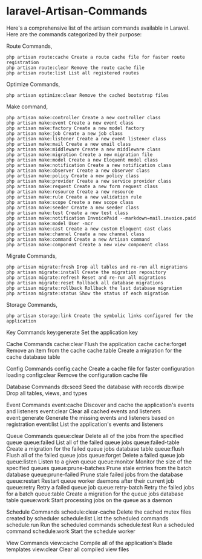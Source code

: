 # laravel-Artisan-Commands


Here's a comprehensive list of  the artisan commands available in Laravel. Here are the commands categorized by their purpose:

Route Commands,

    php artisan route:cache Create a route cache file for faster route registration
    php artisan route:clear Remove the route cache file
    php artisan route:list List all registered routes

Optimize Commands,

    php artisan optimize:clear Remove the cached bootstrap files

Make command,


    php artisan make:controller Create a new controller class
    php artisan make:event Create a new event class
    php artisan make:factory Create a new model factory
    php artisan make:job Create a new job class
    php artisan make:listener Create a new event listener class
    php artisan make:mail Create a new email class
    php artisan make:middleware Create a new middleware class
    php artisan make:migration Create a new migration file
    php artisan make:model Create a new Eloquent model class
    php artisan make:notification Create a new notification class
    php artisan make:observer Create a new observer class
    php artisan make:policy Create a new policy class
    php artisan make:provider Create a new service provider class
    php artisan make:request Create a new form request class
    php artisan make:resource Create a new resource
    php artisan make:rule Create a new validation rule
    php artisan make:scope Create a new scope class
    php artisan make:seeder Create a new seeder class
    php artisan make:test Create a new test class
    php artisan make:notification InvoicePaid --markdown=mail.invoice.paid
    php artisan make:model User -mcr
    php artisan make:cast Create a new custom Eloquent cast class
    php artisan make:channel Create a new channel class
    php artisan make:command Create a new Artisan command
    php artisan make:component Create a new view component class


Migrate Commands,

    php artisan migrate:fresh Drop all tables and re-run all migrations
    php artisan migrate:install Create the migration repository
    php artisan migrate:refresh Reset and re-run all migrations
    php artisan migrate:reset Rollback all database migrations
    php artisan migrate:rollback Rollback the last database migration
    php artisan migrate:status Show the status of each migration

Storage Commands,

    php artisan storage:link Create the symbolic links configured for the application


















Key Commands
key:generate Set the application key

Cache Commands
cache:clear Flush the application cache
cache:forget Remove an item from the cache
cache:table Create a migration for the cache database table

Config Commands
config:cache Create a cache file for faster configuration loading
config:clear Remove the configuration cache file

Database Commands
db:seed Seed the database with records
db:wipe Drop all tables, views, and types


Event Commands
event:cache Discover and cache the application's events and listeners
event:clear Clear all cached events and listeners
event:generate Generate the missing events and listeners based on registration
event:list List the application's events and listeners

Queue Commands
queue:clear Delete all of the jobs from the specified queue
queue:failed List all of the failed queue jobs
queue:failed-table Create a migration for the failed queue jobs database table
queue:flush Flush all of the failed queue jobs
queue:forget Delete a failed queue job
queue:listen Listen to a given queue
queue:monitor Monitor the size of the specified queues
queue:prune-batches Prune stale entries from the batch database
queue:prune-failed Prune stale failed jobs from the database
queue:restart Restart queue worker daemons after their current job
queue:retry Retry a failed queue job
queue:retry-batch Retry the failed jobs for a batch
queue:table Create a migration for the queue jobs database table
queue:work Start processing jobs on the queue as a daemon

Schedule Commands
schedule:clear-cache Delete the cached mutex files created by scheduler
schedule:list List the scheduled commands
schedule:run Run the scheduled commands
schedule:test Run a scheduled command
schedule:work Start the schedule worker

View Commands
view:cache Compile all of the application's Blade templates
view:clear Clear all compiled view files


